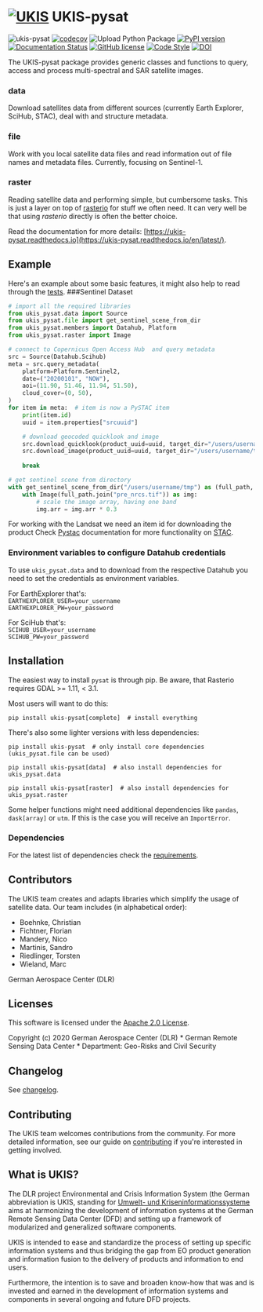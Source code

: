 [![UKIS](https://raw.githubusercontent.com/dlr-eoc/ukis-pysat/master/docs/ukis-logo.png)](https://www.dlr.de/eoc/en/desktopdefault.aspx/tabid-5413/10560_read-21914/) UKIS-pysat
==============

![ukis-pysat](https://github.com/dlr-eoc/ukis-pysat/workflows/ukis-pysat/badge.svg)
[![codecov](https://codecov.io/gh/dlr-eoc/ukis-pysat/branch/master/graph/badge.svg)](https://codecov.io/gh/dlr-eoc/ukis-pysat)
![Upload Python Package](https://github.com/dlr-eoc/ukis-pysat/workflows/Upload%20Python%20Package/badge.svg)
[![PyPI version](https://img.shields.io/pypi/v/ukis-pysat)](https://pypi.python.org/pypi/ukis-pysat/)
[![Documentation Status](https://readthedocs.org/projects/ukis-pysat/badge/?version=latest)](https://ukis-pysat.readthedocs.io/en/latest/?badge=latest)
[![GitHub license](https://img.shields.io/badge/License-Apache%202.0-blue.svg)](LICENSE.txt)
[![Code Style](https://img.shields.io/badge/code%20style-black-000000.svg)](https://black.readthedocs.io/en/stable/)
[![DOI](https://zenodo.org/badge/259635994.svg)](https://zenodo.org/badge/latestdoi/259635994)


The UKIS-pysat package provides generic classes and functions to query, access and process multi-spectral and SAR satellite images.

### data
Download satellites data from different sources (currently Earth Explorer, SciHub, STAC), deal with and structure metadata.


### file
Work with you local satellite data files and read information out of file names and metadata files. Currently, focusing on Sentinel-1.


### raster
Reading satellite data and performing simple, but cumbersome tasks. This is just a layer on top of [rasterio](https://github.com/mapbox/rasterio) for stuff we often need. It can very well be that using *rasterio* directly is often the better choice.


Read the documentation for more details: [https://ukis-pysat.readthedocs.io](https://ukis-pysat.readthedocs.io/en/latest/).

## Example
Here's an example about some basic features, it might also help to read through the [tests](https://github.com/dlr-eoc/ukis-pysat/blob/master/tests).
###Sentinel Dataset

```python
# import all the required libraries
from ukis_pysat.data import Source
from ukis_pysat.file import get_sentinel_scene_from_dir
from ukis_pysat.members import Datahub, Platform
from ukis_pysat.raster import Image

# connect to Copernicus Open Access Hub  and query metadata
src = Source(Datahub.Scihub)
meta = src.query_metadata(
    platform=Platform.Sentinel2,
    date=("20200101", "NOW"),
    aoi=(11.90, 51.46, 11.94, 51.50),
    cloud_cover=(0, 50),
)
for item in meta:  # item is now a PySTAC item
    print(item.id)
    uuid = item.properties["srcuuid"]

    # download geocoded quicklook and image
    src.download_quicklook(product_uuid=uuid, target_dir="/users/username/tmp")
    src.download_image(product_uuid=uuid, target_dir="/users/username/tmp")
    
    break

# get sentinel scene from directory
with get_sentinel_scene_from_dir("/users/username/tmp") as (full_path, ident):
    with Image(full_path.join("pre_nrcs.tif")) as img:
        # scale the image array, having one band
        img.arr = img.arr * 0.3
```
For working with the Landsat we need an item id for downloading the product
Check [Pystac](https://pystac.readthedocs.io/en/1.0/) documentation for more functionality on [STAC](https://stacspec.org/).

### Environment variables to configure Datahub credentials
To use ``ukis_pysat.data`` and to download from the respective Datahub you need to set the credentials as environment variables.

For EarthExplorer that's: \
``EARTHEXPLORER_USER=your_username`` \
``EARTHEXPLORER_PW=your_password``

For SciHub that's: \
``SCIHUB_USER=your_username`` \
``SCIHUB_PW=your_password``

## Installation
The easiest way to install `pysat` is through pip. Be aware, that Rasterio requires GDAL >= 1.11, < 3.1.

Most users will want to do this:
```shell
pip install ukis-pysat[complete]  # install everything
```

There's also some lighter versions with less dependencies:

```shell
pip install ukis-pysat  # only install core dependencies (ukis_pysat.file can be used)

pip install ukis-pysat[data]  # also install dependencies for ukis_pysat.data

pip install ukis-pysat[raster]  # also install dependencies for ukis_pysat.raster
```

Some helper functions might need additional dependencies like `pandas`, `dask[array]` or `utm`. If this is the case you will receive an `ImportError`.


### Dependencies
For the latest list of dependencies check the [requirements](https://github.com/dlr-eoc/ukis-pysat/blob/master/requirements.txt).


## Contributors
The UKIS team creates and adapts libraries which simplify the usage of satellite data. Our team includes (in alphabetical order):
* Boehnke, Christian
* Fichtner, Florian
* Mandery, Nico
* Martinis, Sandro
* Riedlinger, Torsten
* Wieland, Marc

German Aerospace Center (DLR)

## Licenses
This software is licensed under the [Apache 2.0 License](https://github.com/dlr-eoc/ukis-pysat/blob/master/LICENSE.txt).

Copyright (c) 2020 German Aerospace Center (DLR) * German Remote Sensing Data Center * Department: Geo-Risks and Civil Security

## Changelog
See [changelog](https://github.com/dlr-eoc/ukis-pysat/blob/master/CHANGELOG.rst).

## Contributing
The UKIS team welcomes contributions from the community.
For more detailed information, see our guide on [contributing](https://github.com/dlr-eoc/ukis-pysat/blob/master/CONTRIBUTING.md) if you're interested in getting involved.

## What is UKIS?
The DLR project Environmental and Crisis Information System (the German abbreviation is UKIS, standing for [Umwelt- und Kriseninformationssysteme](https://www.dlr.de/eoc/en/desktopdefault.aspx/tabid-5413/10560_read-21914/) aims at harmonizing the development of information systems at the German Remote Sensing Data Center (DFD) and setting up a framework of modularized and generalized software components.

UKIS is intended to ease and standardize the process of setting up specific information systems and thus bridging the gap from EO product generation and information fusion to the delivery of products and information to end users.

Furthermore, the intention is to save and broaden know-how that was and is invested and earned in the development of information systems and components in several ongoing and future DFD projects.
